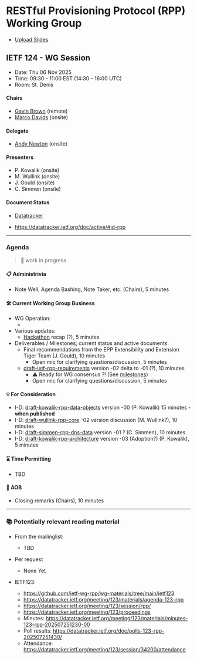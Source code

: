 
# RESTful Provisioning Protocol (RPP) Working Group

* [Upload Slides](https://datatracker.ietf.org/meeting/124/session/rpp)
<!-- * [Upload Slides](https://datatracker.ietf.org/meeting/124/session/xxxxxx/slides) -->

## IETF 124 - WG Session

* Date: Thu 06 Nov 2025  <!-- (to be [announced on Oct 3,2025](https://datatracker.ietf.org/meeting/important-dates/#IETF124)) -->
* Time: 09:30 - 11:00 EST (14:30 - 16:00 UTC) <!-- 90 minutes requested -->
* Room: St. Denis<!-- (https://datatracker.ietf.org/meeting/124/floor-plan?room=xxxx) -->

<!--
* [MeetEcho](https://meetings.conf.meetecho.com/ietf124/?session=34200) full client (with video)
* [OnSiteTool](https://meetecho.ietf.org/lite/?session=34200)
* [Minutes](https://notes.ietf.org/notes-ietf-124-rpp) 
-->
<!-- * [Published minutes](https://notes.ietf.org/s/notes-ietf-124-rpp) -->
<!-- * [Zulip](https://zulip.ietf.org/#narrow/stream/rpp) -->

#### Chairs

* [Gavin Brown](https://datatracker.ietf.org/person/gavin.brown@icann.org) (remote)
* [Marco Davids](https://datatracker.ietf.org/person/marco.davids@sidn.nl) (onsite)

#### Delegate

* [Andy Newton](https://datatracker.ietf.org/person/andy@hxr.us) (onsite)

#### Presenters
* P. Kowalik (onsite)
* M. Wullink (onsite)
* J. Gould (onsite)
* C. Simmen (onsite)

#### Document Status

* [Datatracker](https://datatracker.ietf.org/wg/rpp/documents/)
<!-- * [Github](https://github.com/ietf-wg-rpp/wg-materials/blob/main/rpp-document-status.md) -->
* https://datatracker.ietf.org/doc/active/#id-rpp

---
### Agenda
> 🚧 work in progress

#### 📋 Administrivia

* Note Well, Agenda Bashing, Note Taker, etc. (Chairs), 5 minutes

#### 🛠️ Current Working Group Business
* WG Operation:
  - <!-- Deliverables / Milestones; roadmap (Chairs), 5 minutes -->
* Various updates:
  - [Hackathon](https://wiki.ietf.org/en/meeting/124/hackathon#restful-provisioning-protocol-rpp) recap (?), 5 minutes <!-- Pawel or Maarten -->
* Deliverables / Milestones; current status and active documents:
  - Final recommendations from the EPP Extensibility and Extension Tiger Team (J. Gould), 10 minutes
    - Open mic for clarifying questions/discussion, 5 minutes
  - [draft-ietf-rpp-requirements](https://datatracker.ietf.org/doc/draft-ietf-rpp-requirements/) version -02 delta to -01 (?), 10 minutes <!-- Maarten or Pawel -->
    - ⚠️ Ready for WG consensus ?! (See [milestones](https://datatracker.ietf.org/wg/rpp/about/))
    - Open mic for clarifying questions/discussion, 5 minutes

<!-- TO DECIDE: when do we put them under 'Deliverables / Milestones; current status and active documents', when under 'For Consideration' ?? -->

#### 💡 For Consideration
  - I-D: [draft-kowalik-rpp-data-objects](https://datatracker.ietf.org/doc/draft-kowalik-rpp-data-objects) version -00 (P. Kowalik) 15 minutes - **when published**
  - I-D: [draft-wullink-rpp-core](https://datatracker.ietf.org/doc/draft-wullink-rpp-core/) -02 version discussion (M. Wullink?), 10 minutes
  - I-D: [draft-simmen-rpp-dns-data](https://datatracker.ietf.org/doc/draft-simmen-rpp-dns-data/) version -01 ? (C. Simmen), 10 minutes
  - I-D: [draft-kowalik-rpp-architecture](https://datatracker.ietf.org/doc/draft-kowalik-rpp-architecture/) version -03 (Adoption?) (P. Kowalik), 5 minutes

#### ⌛️ Time Permitting
  - TBD

#### 🎤 AOB
* Closing remarks (Chairs), 10 minutes
  
---
### 📚 Potentially relevant reading material

* From the mailinglist:
  - TBD

* Per request 
  - None Yet

* IETF123:
  - https://github.com/ietf-wg-rpp/wg-materials/tree/main/ietf123
  - https://datatracker.ietf.org/meeting/123/materials/agenda-123-rpp
  - https://datatracker.ietf.org/meeting/123/session/rpp/
  - https://datatracker.ietf.org/meeting/123/proceedings
  - Minutes: https://datatracker.ietf.org/meeting/123/materials/minutes-123-rpp-202507251230-00
  - Poll results: https://datatracker.ietf.org/doc/polls-123-rpp-202507251430/
  - Attendance: https://datatracker.ietf.org/meeting/123/session/34200/attendance


